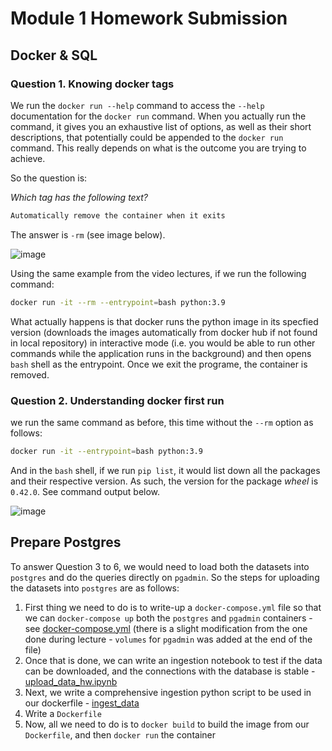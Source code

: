 # Module 1 Homework Submission

## Docker & SQL

### Question 1. Knowing docker tags

We run the `docker run --help` command to access the `--help` documentation for the `docker run` command. When you actually run the command, it gives you an exhaustive list of options, as well as their short descriptions, that potentially could be appended to the `docker run` command. This really depends on what is the outcome you are trying to achieve.

So the question is:

_Which tag has the following text?_

```bash
Automatically remove the container when it exits
```
The answer is `-rm` (see image below). 

![image](https://github.com/peterchettiar/DEngZoomCamp_2024/assets/89821181/9f90423b-f547-4a0f-8b83-814e244c4546)

Using the same example from the video lectures, if we run the following command:

```bash
docker run -it --rm --entrypoint=bash python:3.9
```

What actually happens is that docker runs the python image in its specfied version (downloads the images automatically from docker hub if not found in local repository) in interactive mode (i.e. you would be able to run other commands while the application runs in the background) and then opens `bash` shell as the entrypoint. Once we exit the programe, the container is removed.

### Question 2. Understanding docker first run

we run the same command as before, this time without the `--rm` option as follows:

```bash
docker run -it --entrypoint=bash python:3.9
```

And in the `bash` shell, if we run `pip list`, it would list down all the packages and their respective version. As such, the version for the package _wheel_ is `0.42.0`. See command output below.

![image](https://github.com/peterchettiar/DEngZoomCamp_2024/assets/89821181/f02da5fb-e7eb-443a-8a92-c0efed792bb1)

## Prepare Postgres

To answer Question 3 to 6, we would need to load both the datasets into `postgres` and do the queries directly on `pgadmin`. So the steps for uploading the datasets into `postgres` are as follows:
1. First thing we need to do is to write-up a `docker-compose.yml` file so that we can `docker-compose up` both the `postgres` and `pgadmin` containers - see [docker-compose.yml](https://github.com/peterchettiar/DEngZoomCamp_2024/blob/main/Week_1_basics_n_setup/Week_1_Homework/docker-compose.yaml) (there is a slight modification from the one done during lecture - `volumes` for `pgadmin` was added at the end of the file)
2. Once that is done, we can write an ingestion notebook to test if the data can be downloaded, and the connections with the database is stable - [upload_data_hw.ipynb](https://github.com/peterchettiar/DEngZoomCamp_2024/blob/main/Week_1_basics_n_setup/Week_1_Homework/upload_data_hw.ipynb)
3. Next, we write a comprehensive ingestion python script to be used in our dockerfile - [ingest_data](https://github.com/peterchettiar/DEngZoomCamp_2024/blob/main/Week_1_basics_n_setup/Week_1_Homework/ingest_data.py)
4. Write a `Dockerfile`
5. Now, all we need to do is to `docker build` to build the image from our `Dockerfile`, and then `docker run` the container
